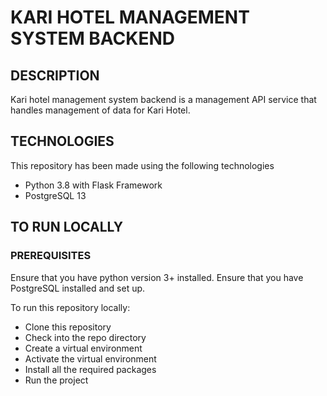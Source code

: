 # KARI HOTEL MANAGEMENT SYSTEM BACKEND

## DESCRIPTION

Kari hotel management system backend is a management API service that handles management of data for Kari Hotel.


## TECHNOLOGIES

This repository has been made using the following technologies
- Python 3.8 with Flask Framework
- PostgreSQL 13


## TO RUN LOCALLY

### PREREQUISITES

Ensure that you have python version 3+ installed.
Ensure that you have PostgreSQL installed and set up.

To run this repository locally:

- Clone this repository
- Check into the repo directory
- Create a virtual environment
- Activate the virtual environment
- Install all the required packages
- Run the project


